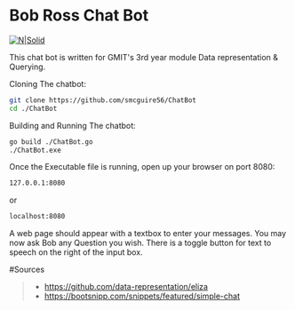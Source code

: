 # Bob Ross Chat Bot

[![N|Solid](https://static-cdn.jtvnw.net/jtv_user_pictures/bobross-profile_image-0b9dd167a9bb16b5-300x300.jpeg)](https://github.com/smcguire56/ChatBot)

This chat bot is written for GMIT's 3rd year module Data representation & Querying.

Cloning The chatbot:

```sh
git clone https://github.com/smcguire56/ChatBot
cd ./ChatBot
```

Building and Running The chatbot:

```sh
go build ./ChatBot.go
./ChatBot.exe
```

Once the Executable file is running, open up your browser on port 8080:

```sh
127.0.0.1:8080
```

or 

```sh
localhost:8080
```

A web page should appear with a textbox to enter your messages.
You may now ask Bob any Question you wish.
There is a toggle button for text to speech on the right of the input box.

#Sources
> - https://github.com/data-representation/eliza
> - https://bootsnipp.com/snippets/featured/simple-chat  
